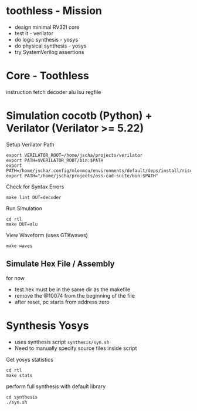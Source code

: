 # toothless - Mission

- design  minimal RV32I core
- test it - verilator
- do logic synthesis - yosys
- do physical synthesis - yosys
- try SystemVerilog assertions

# Core - Toothless

instruction fetch
decoder
alu
lsu
regfile


# Simulation cocotb (Python) + Verilator (Verilator >= 5.22)

Setup Verilator Path 

```
export VERILATOR_ROOT=/home/jscha/projects/verilator
export PATH=$VERILATOR_ROOT/bin:$PATH
export PATH=/home/jscha/.config/mlonmcu/environments/default/deps/install/riscv_gcc/bin:$PATH
export PATH="/home/jscha/projects/oss-cad-suite/bin:$PATH"
```

Check for Syntax Errors
```
make lint DUT=decoder
```

Run Simulation

```
cd rtl
make DUT=alu
```




View Waveform (uses GTKwaves)
```
make waves
```

## Simulate Hex File / Assembly

for now
- test.hex must be in the same dir as the makefile
- remove the @10074 from the beginning of the file
- after reset, pc starts from address zero

# Synthesis Yosys

- uses synthesis script `synthesis/syn.sh`
- Need to manually specify source files inside script

Get yosys statistics
```
cd rtl
make stats
```

perform full synthesis with default library
```
cd synthesis
./syn.sh
```









